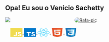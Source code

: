 ## Opa! Eu sou o Venicio Sachetty

<div align="center">
  <a href="https://github.com/Sachetty">
    <img  align="left" height="180em"src="https://github-readme-stats.vercel.app/api?username=Sachetty&show_icons=true&theme=dark&include_all_commits=true&count_private=true"/>
     <img align="center" alt="Rafa-pic" height="180" style="border-radius:50px;" src="https://media.discordapp.net/attachments/685272117750530170/892544602148601906/zorogit.gif?width=676&height=676">
</div>
  
<div style="display: inline_block"><br>
  <img align="center" alt="Rafa-Js" height="30" width="40" src="https://raw.githubusercontent.com/devicons/devicon/master/icons/javascript/javascript-plain.svg">
  <img align="center" alt="Rafa-Ts" height="30" width="40" src="https://raw.githubusercontent.com/devicons/devicon/master/icons/typescript/typescript-plain.svg">
  <img align="center" alt="Rafa-React" height="30" width="40" src="https://raw.githubusercontent.com/devicons/devicon/master/icons/react/react-original.svg">
  <img align="center" alt="Rafa-HTML" height="30" width="40" src="https://raw.githubusercontent.com/devicons/devicon/master/icons/html5/html5-original.svg">
  <img align="center" alt="Rafa-CSS" height="30" width="40" src="https://raw.githubusercontent.com/devicons/devicon/master/icons/css3/css3-original.svg">
</div>
  

